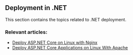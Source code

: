 ## Deployment in .NET

This section contains the topics related to .NET deployment.
### Relevant articles:

- [Deploy ASP.NET Core on Linux with Nginx](https://code-maze.com/deploy-aspnetcore-linux-nginx/)
- [Deploy ASP.NET Core Applications on Linux With Apache](https://code-maze.com/aspnetcore-deploy-applications-on-linux-with-apache/)
